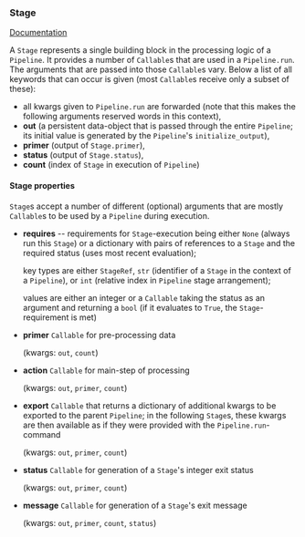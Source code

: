 ### Stage

[Documentation](../README.md#documentation)

A `Stage` represents a single building block in the processing logic of a `Pipeline`. It provides a number of `Callable`s that are used in a `Pipeline.run`. The arguments that are passed into those `Callable`s vary. Below a list of all keywords that can occur is given (most `Callable`s receive only a subset of these):
* all kwargs given to `Pipeline.run` are forwarded (note that this makes the following arguments reserved words in this context),
* **out** (a persistent data-object that is passed through the entire `Pipeline`; its initial value is generated by the `Pipeline`'s `initialize_output`),
* **primer** (output of `Stage.primer`),
* **status** (output of `Stage.status`),
* **count** (index of `Stage` in execution of `Pipeline`)

#### Stage properties
`Stage`s accept a number of different (optional) arguments that are mostly `Callable`s to be used by a `Pipeline` during execution.
* **requires** -- requirements for `Stage`-execution being either `None` (always run this `Stage`) or a dictionary with pairs of references to a `Stage` and the required status (uses most recent evaluation);

  key types are either `StageRef`, `str` (identifier of a `Stage` in the context of a `Pipeline`), or `int` (relative index in `Pipeline` stage arrangement);

  values are either an integer or a `Callable` taking the status as an argument and returning a `bool` (if it evaluates to `True`, the `Stage`-requirement is met)

* **primer** `Callable` for pre-processing data

  (kwargs: `out`, `count`)

* **action** `Callable` for main-step of processing

  (kwargs: `out`, `primer`, `count`)

* **export** `Callable` that returns a dictionary of additional kwargs to be exported to the parent `Pipeline`; in the following `Stage`s, these kwargs are then available as if they were provided with the `Pipeline.run`-command

  (kwargs: `out`, `primer`, `count`)

* **status** `Callable` for generation of a `Stage`'s integer exit status

  (kwargs: `out`, `primer`, `count`)

* **message** `Callable` for generation of a `Stage`'s exit message

  (kwargs: `out`, `primer`, `count`, `status`)
